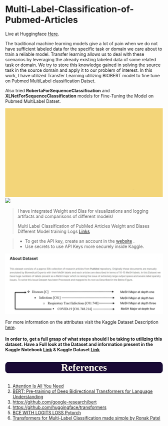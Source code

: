 # Multi-Label-Classification-of-Pubmed-Articles
Live at Huggingface [Here](https://huggingface.co/spaces/owaiskha9654/Multi-Label-Classification-of-Pubmed-Articles). 

The traditional machine learning models give a lot of pain when we do not have sufficient labeled data for the specific task or domain we care about to train a reliable model.  Transfer learning allows us to deal with these scenarios by leveraging the already existing labeled data of some related task or domain. We try to store this knowledge gained in solving the source task in the source domain and apply it to our problem of interest.  In this work, I have utilized Transfer Learning utilizing BIOBERT model to fine tune on Pubmed MultiLabel classification Datset.  

Also tried **RobertaForSequenceClassification** and **XLNetForSequenceClassification** models for Fine-Tuning the Model on Pubmed MultiLabel Datset.


<img src="https://raw.githubusercontent.com/Owaiskhan9654/DigiGene/main/Paper%20Night%20Design.gif">


<img src="https://camo.githubusercontent.com/dd842f7b0be57140e68b2ab9cb007992acd131c48284eaf6b1aca758bfea358b/68747470733a2f2f692e696d6775722e636f6d2f52557469567a482e706e67">

> I have integrated Weight and Bias for visualizations and logging artifacts and comparisons of different models!
> 
> Multi Label Classification of PubMed Articles Weight and Biases Different Model training Logs [Links](https://wandb.ai/owaiskhan9515/Multi%20Label%20Classification%20of%20PubMed%20Articles%20(Paper%20Night%20Presentation))



> - To get the API key, create an account in the [website](https://wandb.ai/site) .
> - Use secrets to use API Keys more securely inside Kaggle. 

<img src="https://raw.githubusercontent.com/Owaiskhan9654/Gene-Sequence-Primer-/main/BioAsq.JPG">

For more information on the attributes visit the Kaggle Dataset Description [here](https://www.kaggle.com/datasets/owaiskhan9654/pubmed-multilabel-text-classification).


#### In order to, get a full grasp of what steps should I be taking to utilizing this dataset. Have a Full look at the Dataset and information present in the Kaggle Notebook  [Link](https://www.kaggle.com/code/owaiskhan9654/multi-label-classification-of-pubmed-articles) & Kaggle Dataset [Link](https://www.kaggle.com/datasets/owaiskhan9654/pubmed-multilabel-text-classification)


## <p style="background-color:#1a0a36;font-family:newtimeroman;color:#FFF9ED;font-size:150%;text-align:center;border-radius:10px 10px;"> References</p>
1. [Attention Is All You Need](https://arxiv.org/abs/1706.03762)
2. [BERT: Pre-training of Deep Bidirectional Transformers for Language Understanding](https://arxiv.org/abs/1810.04805)
2. https://github.com/google-research/bert
3. https://github.com/huggingface/transformers
4. [BCE WITH LOGITS LOSS Pytorch](https://pytorch.org/docs/stable/generated/torch.nn.BCEWithLogitsLoss.html#torch.nn.BCEWithLogitsLoss)
5. [Transformers for Multi-Label Classification made simple by 
Ronak Patel](https://towardsdatascience.com/transformers-for-multilabel-classification-71a1a0daf5e1)




